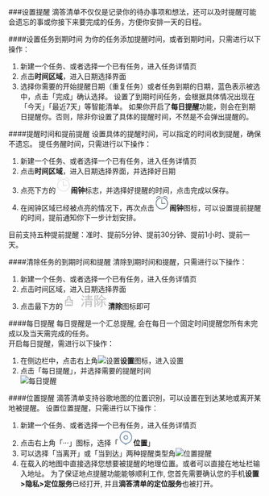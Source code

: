 ###设置提醒
滴答清单不仅仅是记录你的待办事项和想法，还可以及时提醒可能会遗忘的事或你接下来要完成的任务，方便你安排一天的日程。

####设置任务到期时间
为你的任务添加提醒时间，或者到期时间，只需进行以下操作：
1. 新建一个任务、或者选择一个已有任务，进入任务详情页
2. 点击**时间区域**，进入日期选择界面
3. 选择你需要的开始提醒日期（重复任务）或者任务到期的日期，蓝色表示被选中，点击「完成」确认选择。
设置了到期时间任务，会根据具体情况出现在「今天」「最近7天」等智能清单。
如果你开启了**每日提醒**功能，则会在到期日提醒你。否则，除非你设置了具体的提醒时间，不然是不会弹出提醒的。

####提醒时间和提前提醒
设置具体的提醒时间，可以指定的时间收到提醒，确保不遗忘。
提任务醒时间，只需进行以下操作：
1. 新建一个任务、或者选择一个已有任务，进入任务详情页
2. 点击**时间区域**，进入日期选择界面，并选择好日期
2. 点亮下方的<img src="../images/image4211.jpg" title="灰闹钟" width="30" />**闹钟**标志，并选择好提醒的时间，点击完成以保存。
3. 在闹钟区域已经被点亮的情况下，再次点击<img src="../images/image4212.jpg" title="蓝闹钟" width="30" />**闹钟**图标，可以设置提前提醒的时间，提前通知你下一步计划安排。

目前支持五种提前提醒：准时、提前5分钟、提前30分钟、提前1小时、提前一天。

####清除任务的到期时间和提醒
清除到期时间和提醒，只需进行以下操作：
1. 新建一个任务、或者选择一个已有任务，进入任务详情页
2. 点击时间区域，进入日期选择界面
3. 点击最下方的<img src="../images/image4213.jpg" title="清除" width="90"/>**清除**图标即可



####每日提醒
每日提醒是一个汇总提醒, 会在每日一个固定时间提醒您所有未完成以及当天需完成的任务。<br >开启每日提醒，需进行以下操作：
1. 在侧边栏中，点击右上角<img src="/images/image4131.png" title="设置" width="20" />**设置**图标，进入设置
2. 点击「每日提醒」，并选择需要的提醒时间
<br ><img src="/images/image4214.jpg" title="每日提醒" width="300" />

####位置提醒
滴答清单支持谷歌地图的位置识别，可以设置在到达某地或离开某地被提醒。
设置位置提醒，只需进行以下操作：
1. 新建一个任务、或者选择一个已有任务，进入任务详情页
2. 点击右上角「···」图标，选择「<img src="../images/image4215.jpg" title="位置" width="30" />**位置**」
3. 可以选择「当离开」或「当到达」两种提醒类型角<img src="/images/image4216.png" title="位置提醒" width="300" />
4. 在载入的地图中直接选择您想要被提醒的地理位置。或者可以直接在地址栏输入地址。
为了保证地点提醒功能能够顺利工作, 您首先需要确认您的手机**设置>隐私>定位服务**已经打开, 并且**滴答清单的定位服务**也被打开。
